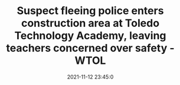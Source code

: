 ---
"title": "Suspect fleeing police enters construction area at Toledo Technology Academy, leaving teachers concerned over safety - WTOL"
"date": "2021-11-12 23:45:0"
"feed_name": "GOOGLENEWSCONSTRUCTION"
"feed_website": "https://news.google.com/search?q=construction%2Bincident&hl=en-US&gl=US&ceid=US:en"
"feed_rss": "https://news.google.com/rss/search?q=construction%2Bincident&hl=en-US&gl=US&ceid=US:en"
"link": "https://www.wtol.com/article/news/local/suspect-fleeing-police-enters-construction-area-at-toledo-technology-academy-leaving-teachers-concerned-over-safety/512-ad7e3430-8d47-4f68-829d-ed4aae271388"
"source": "{'href': 'https://www.wtol.com', 'title': 'WTOL'}"
"file": "_posts/2021-1-1-20cf674d2dec214e060d861f88e7b4b8570b22c5.md"
"accident": "0"
"drilling": "0"
"dead": "0"
"injured": "0"
"arrested": "0"
"place": "unknown place"
"where": "unknown site"
"causes": "unknown"
"place_uri": "unknown place"
---